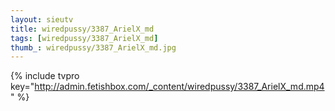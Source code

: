 ```yaml
--- 
layout: sieutv
title: wiredpussy/3387_ArielX_md
tags: [wiredpussy/3387_ArielX_md]
thumb_: wiredpussy/3387_ArielX_md.jpg
---
```

{% include tvpro key="http://admin.fetishbox.com/_content/wiredpussy/3387_ArielX_md.mp4" %} 
